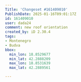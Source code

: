 ```yaml
---
Title: 'Changeset #161409010'
PublishDate: 2025-01-16T09:01:17Z
id: 161409010
user: dada24
comment: new roof orientation
created_by: iD 2.30.4
tags:
- Montenegro
- Budva
bbox:
  min_lon: 18.8529677
  min_lat: 42.2888209
  max_lon: 18.8531639
  max_lat: 42.2889561

---
```

